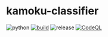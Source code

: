 # kamoku-classifier
![python](https://img.shields.io/badge/python-3.10-blue.svg)
[![build](https://github.com/mo-mo-666/kamoku-classifier/actions/workflows/build.yml/badge.svg)](https://github.com/mo-mo-666/kamoku-classifier/actions/workflows/build.yml)
![release](https://img.shields.io/github/v/release/mo-mo-666/kamoku-classifier?include_prereleases)
[![CodeQL](https://github.com/mo-mo-666/kamoku-classifier/actions/workflows/codeql.yml/badge.svg)](https://github.com/mo-mo-666/kamoku-classifier/actions/workflows/codeql.yml)
